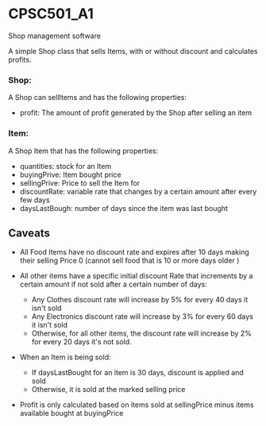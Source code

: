 # CPSC501_A1
Shop management software

A simple Shop class that sells Items, with or without discount and calculates profits.

### Shop:
  A Shop can sellItems and has the following properties:
  - profit: The amount of profit generated by the Shop after selling an item

### Item:
  A Shop Item that has the following properties:
  - quantities: stock for an Item
  - buyingPrive: Item bought price
  - sellingPrive: Price to sell the Item for
  - discountRate: variable rate that changes by a certain amount after every few days
  - daysLastBough: number of days since the item was last bought

## Caveats
- All Food Items have no discount rate and expires after 10 days making their selling Price 0 (cannot sell food that is 10 or more days older )
- All other items have a specific initial discount Rate that increments by a certain amount if not sold after a certain number of days:
  - Any Clothes discount rate will increase by 5% for every 40 days it isn't sold
  - Any Electronics discount rate will increase by 3% for every 60 days it isn't sold
  - Otherwise, for all other items, the discount rate will increase by 2% for every 20 days it's not sold.
- When an Item is being sold:
  - If daysLastBought for an item is 30 days, discount is applied and sold
  - Otherwise, it is sold at the marked selling price
  
- Profit is only calculated based on items sold at sellingPrice minus items available bought at buyingPrice 
